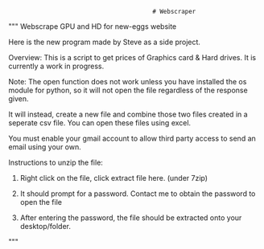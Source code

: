                                             # Webscraper
"""
Webscrape GPU and HD for new-eggs website

Here is the new program made by Steve as a side project.

Overview:
This is a script to get prices of Graphics card & Hard drives. It is currently a work in progress.

Note: The open function does not work unless you have installed the os module for python, so it will not open the file regardless of the response given.

It will instead, create a new file and combine those two files created in a seperate csv file. You can open these files using excel. 

You must enable your gmail account to allow third party access to send an email using your own.

Instructions to unzip the file:

1. Right click on the file, click extract file here. (under 7zip)

2. It should prompt for a password. Contact me to obtain the password to open the file

3. After entering the password, the file should be extracted onto your desktop/folder.


"""
